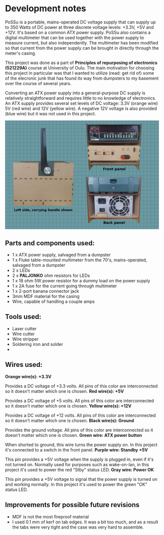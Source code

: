 # Development notes

PoSSu is a portable, mains-operated DC voltage supply that can supply up to 350 Watts of DC power at three discrete voltage levels: +3.3V, +5V and +12V. It's based on a common ATX power supply. PoSSu also contains a digital multimeter that can be used together with the power supply to measure current, but also independently. The multimeter has been modified so that current from the power supply can be brought in directly through the meter's casing.

This project was done as a part of **Principles of repurposing of electronics (521229A)** course at University of Oulu. The main motivation for choosing this project in particular was that I wanted to utilize (read: get rid of) some of the elecronic junk that has found its way from dumpsters to my basement over the course of several years.

Converting an ATX power supply into a general-purpose DC supply is relatively straightforward and requires little to no knowledge of electronics. An ATX supply provides several set levels of DC voltage: 3.3V (orange wire) 5V (red wire) and 12V (yellow wire). A negative 12V voltage is also provided (blue wire) but it was not used in this project.

![Image](appearance.png)

## Parts and components used:
* 1 x ATX power supply, salvaged from a dumpster
* 1 x Fluke table-mounted multimeter from the 70's, mains-operated, salvaged from a dumpster
* 2 x LEDs
* 2 x **PALJONKO** ohm resistors for LEDs
* 1 x 18 ohm 5W power resistor for a dummy load on the power supply
* 1 x 2A fuse for the current going through multimeter
* 1 x 2-port banana connector jack
* 3mm MDF material for the casing
* Wire, capable of handling a couple amps

## Tools used:
* Laser cutter
* Wire cutter
* Wire stripper
* Soldering iron and solder
* 

## Wires used:
**Orange wire(s): +3.3V**

Provides a DC voltage of +3.3 volts. All pins of this color are interconnected so it doesn't matter which one is chosen.
**Red wire(s): +5V**

Provides a DC voltage of +5 volts. All pins of this color are interconnected so it doesn't matter which one is chosen.
**Yellow wire(s): +12V**

Provides a DC voltage of +12 volts. All pins of this color are interconnected so it doesn't matter which one is chosen.
**Black wire(s): Ground**

Provides the ground voltage. All pins of this color are interconnected so it doesn't matter which one is chosen.
**Green wire: ATX power button**

When shorted to ground, this wire turns the power supply on. In this project it's connected to a switch in the front panel.
**Purple wire: Standby +5V**

This pin provides a +5V voltage when the supply is plugged in, even if it's not turned on. Normally used for purposes such as wake-on-lan, in this project it's used to power the red "Stby" status LED.
**Gray wire: Power OK**

This pin provides a +5V voltage to signal that the power supply is turned on and working normally. In this project it's used to power the green "OK" status LED. 

## Improvements for possible future revisions
* MDF is not the most fireproof material
* I used 0.1 mm of kerf on tab edges. It was a bit too much, and as a result the tabs were very tight and the case was very hard to assemble.
